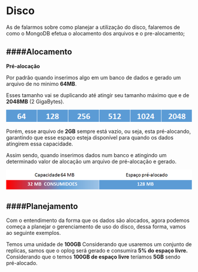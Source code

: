 # Disco
As de falarmos sobre como planejar a utilização do disco, falaremos de como o MongoDB efetua o alocamento dos arquivos e o pre-alocamento;

####Alocamento
----------

**Pré-alocação**

Por padrão quando inserimos algo  em um banco  de dados e gerado um arquivo de no minimo **64MB**.

Esses  tamanho vai se duplicando até atingir seu tamanho máximo que e de **2048MB** (2 GigaBytes).

![alocação](https://github.com/VagnerSilva/MongoDB/blob/master/Perifericos/imgs/aloca.png)


Porém, esse arquivo de **2GB** sempre está vazio, ou seja, esta pré-alocando, garantindo que esse espaço esteja disponível para quando os dados atingirem essa capacidade.

Assim sendo, quando inserimos dados num banco e atingindo um determinado valor de alocação um arquivo de pré-alocação e gerado.

![pre-alocado](https://github.com/VagnerSilva/MongoDB/blob/master/Perifericos/imgs/pre-aloca.png)

####Planejamento
----------
Com o entendimento da forma que os dados são alocados, agora podemos começa a planejar o gerenciamento de uso do disco,  dessa forma, vamos ao seguinte exemplos.

Temos uma unidade de **100GB**
Considerando que usaremos um conjunto de replicas, samos que  o oplog será gerado e consumira **5% do espaço livre.**
Considerando que o temos **100GB  de espaço livre** teríamos **5GB**  sendo pré-alocado.
